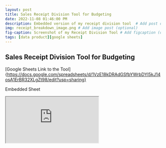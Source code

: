 ```yaml
---
layout: post
title: Sales Receipt Division Tool for Budgeting
date: 2022-11-08 01:46:00 PM
description: Embedded version of my receipt division tool  # Add post description (optional)
img: receipt_breakdown_image.png # Add image post (optional)
fig-caption: Screenshot of my Receipt Division Tool # Add figcaption (optional)
tags: [data product][google sheets]
---
```


## Sales Receipt Division Tool for Budgeting
[Google Sheets Link to the Tool]{https://docs.google.com/spreadsheets/d/1VzE18kDRAdGSfbYWrbDYI5kJ14osA1ErBR32XLgZt98/edit?usp=sharing}

Embedded Sheet
<iframe src="https://docs.google.com/spreadsheets/d/e/2PACX-1vRRArZ1Fcc1TasXl1HrbdItEEELFApgA2XNohb-gNj8NoozeLpSgcDEf3vPyo-uNjOiIIp8kkiXlu38/pubhtml?widget=true&amp;headers=false"></iframe>

